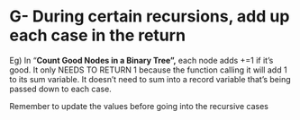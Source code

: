 # G- During certain recursions, add up each case in the return

Eg) In “**Count Good Nodes in a Binary Tree”,** each node adds +=1 if it’s good. It only NEEDS TO RETURN 1 because the function calling it will add 1 to its sum variable. It doesn’t need to sum into a record variable that’s being passed down to each case.

Remember to update the values before going into the recursive cases